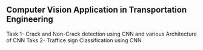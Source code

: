 ## Computer Vision Application in Transportation Engineering 

Task 1- Crack and Non-Crack detection using CNN and various Architecture of CNN
Taks 2- Traffice sign Classification using CNN
